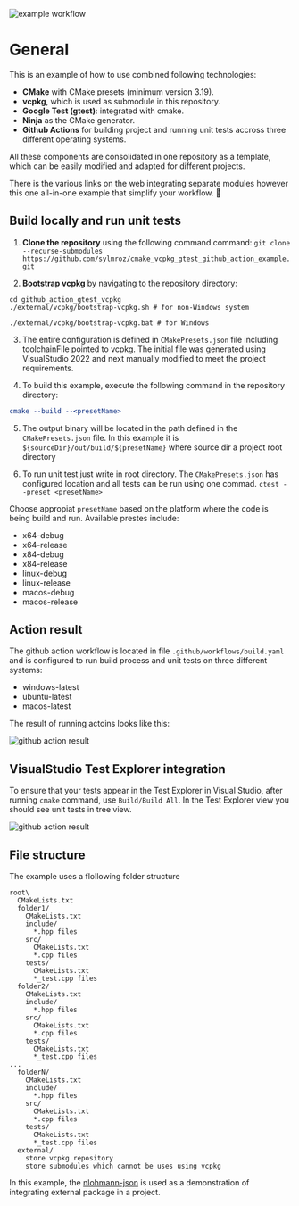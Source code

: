 ![example workflow](https://github.com/sylmroz/cmake_vcpkg_gtest_github_action_example/actions/workflows/build.yaml/badge.svg)
# General

This is an example of how to use combined following technologies:
- **CMake** with CMake presets (minimum version 3.19).
- **vcpkg**, which is used as submodule in this repository.
- **Google Test (gtest)**: integrated with cmake.
- **Ninja** as the CMake generator.
- **Github Actions** for building project and running unit tests accross three different operating systems.

All these components are consolidated in one repository as a template, which can be easily modified and adapted for different projects.

There is the various links on the web integrating separate modules however this one
all-in-one example that simplify your workflow. :rocket:

## Build locally and run unit tests
1. **Clone the repository** using the following command command:
```git clone --recurse-submodules https://github.com/sylmroz/cmake_vcpkg_gtest_github_action_example.git```

2. **Bootstrap vcpkg** by navigating to the repository directory:
```
cd github_action_gtest_vcpkg
./external/vcpkg/bootstrap-vcpkg.sh # for non-Windows system

./external/vcpkg/bootstrap-vcpkg.bat # for Windows
```

3. The entire configuration is defined in `CMakePresets.json` file including toolchainFile pointed to vcpkg.
The initial file was generated using VisualStudio 2022 and next manually modified to meet the project requirements.

4. To build this example, execute the following command in the repository directory:
```cmake --preset <presetName>
cmake --build --<presetName>
```

5. The output binary will be located in the path defined in the `CMakePresets.json` file. In this example it is 
`${sourceDir}/out/build/${presetName}` where source dir a project root directory

6. To run unit test just write in root directory. The `CMakePresets.json` has configured location and all tests can be run using one commad. 
```ctest --preset <presetName>```

Choose appropiat `presetName` based on the platform where the code is being build and run.
Available prestes include:
- x64-debug
- x64-release
- x84-debug
- x84-release
- linux-debug
- linux-release
- macos-debug
- macos-release

## Action result
The github action workflow is located in file `.github/workflows/build.yaml` and is configured to run build process and unit tests on three different systems:
- windows-latest
- ubuntu-latest
- macos-latest

The result of running actoins looks like this:

![github action result](https://github.com/sylmroz/cmake_vcpkg_gtest_github_action_example/blob/main/doc/github_action_result.jpg?raw=true)

## VisualStudio Test Explorer integration
To ensure that your tests appear in the Test Explorer in Visual Studio, after running `cmake` command, use `Build/Build All`.
In the Test Explorer view you should see unit tests in tree view.

![github action result](https://github.com/sylmroz/cmake_vcpkg_gtest_github_action_example/blob/main/doc/test_explorer_result.jpg?raw=true)

## File structure
The example uses a flollowing folder structure

```
root\
  CMakeLists.txt
  folder1/
    CMakeLists.txt
    include/
      *.hpp files
    src/
      CMakeLists.txt
      *.cpp files
    tests/
      CMakeLists.txt
      *_test.cpp files
  folder2/
    CMakeLists.txt
    include/
      *.hpp files
    src/
      CMakeLists.txt
      *.cpp files
    tests/
      CMakeLists.txt
      *_test.cpp files
...
  folderN/
    CMakeLists.txt
    include/
      *.hpp files
    src/
      CMakeLists.txt
      *.cpp files
    tests/
      CMakeLists.txt
      *_test.cpp files
  external/
    store vcpkg repository
    store submodules which cannot be uses using vcpkg
```

In this example, the [nlohmann-json](https://github.com/nlohmann/json) is used as a demonstration of integrating external package in a project.
